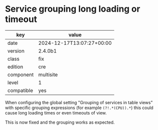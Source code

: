 [//]: # (werk v2)
# Service grouping long loading or timeout

key        | value
---------- | ---
date       | 2024-12-17T13:07:27+00:00
version    | 2.4.0b1
class      | fix
edition    | cre
component  | multisite
level      | 1
compatible | yes

When configuring the global setting "Grouping of services in table views"
with specific grouping expressions (for example `(?!.*(CPU)).*`) this could cause
long loading times or even timeouts of view.

This is now fixed and the grouping works as expected.
